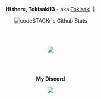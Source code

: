<p align="center"><strong>Hi there, Tokisaki13</strong> - aka <a href="https://unwork.my.id">Tokisaki</a> 👋<p>

<p align="center">
  <img alt="codeSTACKr's Github Stats" src="https://github-readme-stats.codestackr.vercel.app/api?username=Tokisaki13&show_icons=true&hide_border=true" />
</p>

[website]: https://tokisaki.xyz
[twitter]: https://twitter.com/tokisaki
[youtube]: https://youtube.com/codeSTACKr
[instagram]: https://instagram.com/codeSTACKr
[linkedin]: https://linkedin.com/in/codeSTACKr
[webdevplaylist]: https://www.youtube.com/playlist?list=PLkwxH9e_vrAJ0WbEsFA9W3I1W-g_BTsbt
[jsplaylist]: https://www.youtube.com/playlist?list=PLkwxH9e_vrALRJKu7wfXby3MKeflhTu6B
[cssplaylist]: https://www.youtube.com/playlist?list=PLkwxH9e_vrALSdvZuEh6gqQdmDoDIoqz4
[reactplaylist]: https://www.youtube.com/playlist?list=PLkwxH9e_vrAK4TdffpxKY3QGyHCpxFcQ0
<br>
<br>
<p align="center">
<a href="https://github.com/tokisaki13?tab=repositories">
  <img src="https://github-readme-stats.vercel.app/api/top-langs/?username=tokisaki13&layout=compact&show_icons=true&title_color=fff&icon_color=79ff97&text_color=9f9f9f&bg_color=151515" />
</a>
</p>
<br>
<br>
<p align="center"><strong>My Discord</strong></p>
<p align="center">
<img src="https://discord.c99.nl/widget/theme-3/242969117479403520.png" />
</p>
